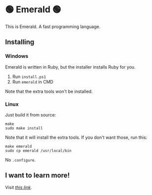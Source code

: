 # 🟢 Emerald 🟢

This is Emerald. A fast programming language.

## Installing

### Windows

Emerald is written in Ruby, but the installer installs Ruby for you.

1. Run `install.ps1`
2. Run `emerald` in CMD

Note that the extra tools won't be installed.

### Linux

Just build it from source:

    make
    sudo make install

Note that it will install the extra tools. If you don't want those, run
this:

    make emerald
    sudo cp emerald /usr/local/bin

No `.configure`.

## I want to learn more!

Visit <a href="https://allcode.brahmasharma.repl.co/root/emerald/blob/master/Docs.md">_this link_</a>.
